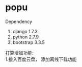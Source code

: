 # popu

Dependency  <br>                                                                
1. django 1.7.3 <br>
2. python 2.7.9 <br>
3. bootstrap 3.3.5 <br>



打算增加功能:<br>
1.接入百度云盘， 添加离线下载功能

